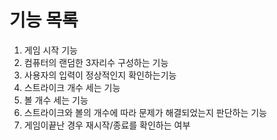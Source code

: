 # 기능 목록
1. 게임 시작 기능
2. 컴퓨터의 랜덤한 3자리수 구성하는 기능
3. 사용자의 입력이 정상적인지 확인하는기능
4. 스트라이크 개수 세는 기능
5. 볼 개수 세는 기능
6. 스트라이크와 볼의 개수에 따라 문제가 해결되었는지 판단하는 기능
7. 게임이끝난 경우 재시작/종료를 확인하는 여부